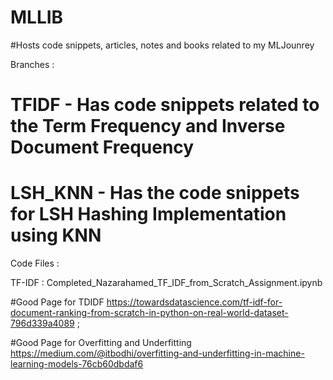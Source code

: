 # MLLIB
#Hosts code snippets, articles, notes and books related to my MLJounrey



Branches : 
# TFIDF - Has code snippets related to the Term Frequency and Inverse Document Frequency
# LSH_KNN - Has the code snippets for LSH Hashing Implementation using KNN 
 
 Code Files :
 
 TF-IDF : Completed_Nazarahamed_TF_IDF_from_Scratch_Assignment.ipynb
 
 
 
 #Good Page for TDIDF
https://towardsdatascience.com/tf-idf-for-document-ranking-from-scratch-in-python-on-real-world-dataset-796d339a4089
;

#Good Page for Overfitting and Underfitting 
https://medium.com/@itbodhi/overfitting-and-underfitting-in-machine-learning-models-76cb60dbdaf6
